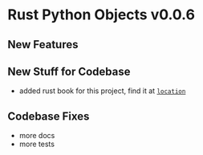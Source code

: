 
# Rust Python Objects v0.0.6

## New Features

## New Stuff for Codebase
- added rust book for this project, find it at [`location`](https://github.com/alexzanderr/rust-python-objects/blob/main/book)

## Codebase Fixes
- more docs
- more tests
